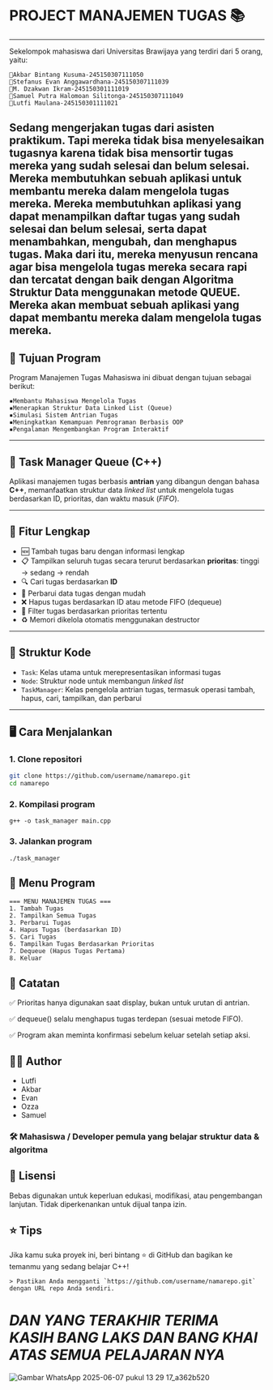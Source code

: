 # PROJECT MANAJEMEN TUGAS 📚
---
Sekelompok mahasiswa dari Universitas Brawijaya yang terdiri dari 5 orang, yaitu:

    🔹Akbar Bintang Kusuma-245150307111050
    🔹Stefanus Evan Anggawardhana-245150307111039
    🔹M. Dzakwan Ikram-245150301111019
    🔹Samuel Putra Halomoan Silitonga-245150307111049
    🔹Lutfi Maulana-245150301111021

Sedang mengerjakan tugas dari asisten praktikum. Tapi mereka tidak bisa menyelesaikan tugasnya karena tidak bisa mensortir tugas mereka yang sudah selesai dan belum selesai. Mereka membutuhkan sebuah aplikasi untuk membantu mereka dalam mengelola tugas mereka. Mereka membutuhkan aplikasi yang dapat menampilkan daftar tugas yang sudah selesai dan belum selesai, serta dapat menambahkan, mengubah, dan menghapus tugas.
Maka dari itu, mereka menyusun rencana agar bisa mengelola tugas mereka secara rapi dan tercatat dengan baik dengan Algoritma Struktur Data menggunakan metode QUEUE. Mereka akan membuat sebuah aplikasi yang dapat membantu mereka dalam mengelola tugas mereka.
---
## 🎯 Tujuan Program
Program Manajemen Tugas Mahasiswa ini dibuat dengan tujuan sebagai berikut:

    ▪Membantu Mahasiswa Mengelola Tugas 
    ▪Menerapkan Struktur Data Linked List (Queue)
    ▪Simulasi Sistem Antrian Tugas
    ▪Meningkatkan Kemampuan Pemrograman Berbasis OOP
    ▪Pengalaman Mengembangkan Program Interaktif
---

## 🚀 Task Manager Queue (C++)

Aplikasi manajemen tugas berbasis **antrian** yang dibangun dengan bahasa **C++**, memanfaatkan struktur data _linked list_ untuk mengelola tugas berdasarkan ID, prioritas, dan waktu masuk (_FIFO_).

---

## 🔧 Fitur Lengkap

- 🆕 Tambah tugas baru dengan informasi lengkap
- 📋 Tampilkan seluruh tugas secara terurut berdasarkan **prioritas**: tinggi → sedang → rendah
- 🔍 Cari tugas berdasarkan **ID**
- 📝 Perbarui data tugas dengan mudah
- ❌ Hapus tugas berdasarkan ID atau metode FIFO (dequeue)
- 🎯 Filter tugas berdasarkan prioritas tertentu
- ♻️ Memori dikelola otomatis menggunakan destructor

---

## 🧠 Struktur Kode

- `Task`: Kelas utama untuk merepresentasikan informasi tugas
- `Node`: Struktur node untuk membangun _linked list_
- `TaskManager`: Kelas pengelola antrian tugas, termasuk operasi tambah, hapus, cari, tampilkan, dan perbarui

---

## 🖥️ Cara Menjalankan

### 1. Clone repositori
```bash
git clone https://github.com/username/namarepo.git
cd namarepo
```
### 2. Kompilasi program
```
g++ -o task_manager main.cpp
```
### 3. Jalankan program
```
./task_manager
```
## 📌 Menu Program
```
=== MENU MANAJEMEN TUGAS ===
1. Tambah Tugas
2. Tampilkan Semua Tugas
3. Perbarui Tugas
4. Hapus Tugas (berdasarkan ID)
5. Cari Tugas
6. Tampilkan Tugas Berdasarkan Prioritas
7. Dequeue (Hapus Tugas Pertama)
8. Keluar
```

## 📝 Catatan
✅ Prioritas hanya digunakan saat display, bukan untuk urutan di antrian.

✅ dequeue() selalu menghapus tugas terdepan (sesuai metode FIFO).

✅ Program akan meminta konfirmasi sebelum keluar setelah setiap aksi.

## 👨‍💻 Author
- Lutfi
- Akbar
- Evan
- Ozza
- Samuel

### 🛠 Mahasiswa / Developer pemula yang belajar struktur data & algoritma

## 📄 Lisensi
Bebas digunakan untuk keperluan edukasi, modifikasi, atau pengembangan lanjutan. Tidak diperkenankan untuk dijual tanpa izin.

## ⭐ Tips
Jika kamu suka proyek ini, beri bintang ⭐ di GitHub dan bagikan ke temanmu yang sedang belajar C++!
```
> Pastikan Anda mengganti `https://github.com/username/namarepo.git` dengan URL repo Anda sendiri.
```
# *DAN YANG TERAKHIR TERIMA KASIH BANG LAKS DAN BANG KHAI ATAS SEMUA PELAJARAN NYA*
![Gambar WhatsApp 2025-06-07 pukul 13 29 17_a362b520](https://github.com/user-attachments/assets/683ccf6d-6bce-4add-ba87-6c999820c8b3)
